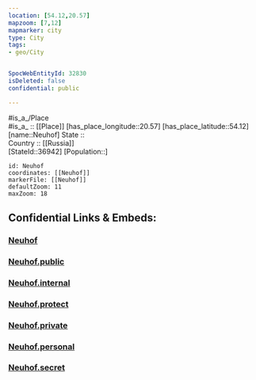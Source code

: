 ```yaml
---
location: [54.12,20.57] 
mapzoom: [7,12] 
mapmarker: city 
type: City
tags:
- geo/City


SpocWebEntityId: 32830
isDeleted: false
confidential: public

---
```

#is_a_/Place  
#is_a_ :: [[Place]] 
[has_place_longitude::20.57] 
[has_place_latitude::54.12] 
[name::Neuhof] 
State ::  
Country :: [[Russia]]  
[StateId::36942] 
[Population::] 



```leaflet
id: Neuhof
coordinates: [[Neuhof]] 
markerFile: [[Neuhof]] 
defaultZoom: 11 
maxZoom: 18
```


## Confidential Links & Embeds: 

### [Neuhof](/_Standards/Earth/Continent/Europe/Europe~East/Poland/Provinces~Poland/Warmian-Masurian/City/Neuhof.md) 

### [Neuhof.public](/_public/Earth/Continent/Europe/Europe~East/Poland/Provinces~Poland/Warmian-Masurian/City/Neuhof.public.md) 

### [Neuhof.internal](/_internal/Earth/Continent/Europe/Europe~East/Poland/Provinces~Poland/Warmian-Masurian/City/Neuhof.internal.md) 

### [Neuhof.protect](/_protect/Earth/Continent/Europe/Europe~East/Poland/Provinces~Poland/Warmian-Masurian/City/Neuhof.protect.md) 

### [Neuhof.private](/_private/Earth/Continent/Europe/Europe~East/Poland/Provinces~Poland/Warmian-Masurian/City/Neuhof.private.md) 

### [Neuhof.personal](/_personal/Earth/Continent/Europe/Europe~East/Poland/Provinces~Poland/Warmian-Masurian/City/Neuhof.personal.md) 

### [Neuhof.secret](/_secret/Earth/Continent/Europe/Europe~East/Poland/Provinces~Poland/Warmian-Masurian/City/Neuhof.secret.md)

